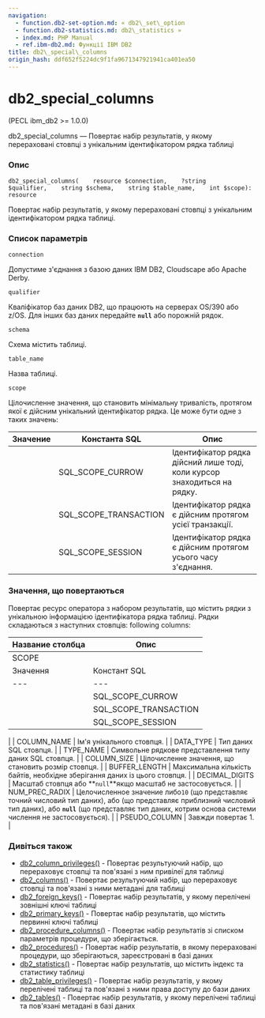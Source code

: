 ```yaml
---
navigation:
  - function.db2-set-option.md: « db2\_set\_option
  - function.db2-statistics.md: db2\_statistics »
  - index.md: PHP Manual
  - ref.ibm-db2.md: Функції IBM DB2
title: db2\_special\_columns
origin_hash: ddf652f5224dc9f1fa9671347921941ca401ea50
---
```

# db2\_special\_columns

(PECL ibm\_db2 >= 1.0.0)

db2\_special\_columns — Повертає набір результатів, у якому перераховані стовпці з унікальним ідентифікатором рядка таблиці

### Опис

```methodsynopsis
db2_special_columns(    resource $connection,    ?string $qualifier,    string $schema,    string $table_name,    int $scope): resource
```

Повертає набір результатів, у якому перераховані стовпці з унікальним ідентифікатором рядка таблиці.

### Список параметрів

`connection`

Допустиме з'єднання з базою даних IBM DB2, Cloudscape або Apache Derby.

`qualifier`

Кваліфікатор баз даних DB2, що працюють на серверах OS/390 або z/OS. Для інших баз даних передайте **`null`** або порожній рядок.

`schema`

Схема містить таблиці.

`table_name`

Назва таблиці.

`scope`

Цілочисленне значення, що становить мінімальну тривалість, протягом якої є дійсним унікальний ідентифікатор рядка. Це може бути одне з таких значень:

| Значение | Константа SQL | Опис |
| --- | --- | --- |
|  | SQL\_SCOPE\_CURROW | Ідентифікатор рядка дійсний лише тоді, коли курсор знаходиться на рядку. |
|  | SQL\_SCOPE\_TRANSACTION | Ідентифікатор рядка є дійсним протягом усієї транзакції. |
|  | SQL\_SCOPE\_SESSION | Ідентифікатор рядка є дійсним протягом усього часу з'єднання. |

### Значення, що повертаються

Повертає ресурс оператора з набором результатів, що містить рядки з унікальною інформацією ідентифікатора рядка таблиці. Рядки складаються з наступних стовпців: following columns:

| Название столбца | Опис |
| --- | --- |
| SCOPE |  |
| Значення | Констант SQL |
| \--- | \--- |
|  | SQL\_SCOPE\_CURROW |
|  | SQL\_SCOPE\_TRANSACTION |
|  | SQL\_SCOPE\_SESSION |

| | COLUMN\_NAME | Ім'я унікального стовпця. | | DATA\_TYPE | Тип даних SQL стовпця. | | TYPE\_NAME | Символьне рядкове представлення типу даних SQL стовпця. | | COLUMN\_SIZE | Цілочисленне значення, що становить розмір стовпця. | | BUFFER\_LENGTH | Максимальна кількість байтів, необхідне зберігання даних із цього стовпця. | | DECIMAL\_DIGITS | Масштаб стовпця або \*\*`null`\*\*якщо масштаб не застосовується. | | NUM\_PREC\_RADIX | Целочисленное значение либо`10` (що представляє точний числовий тип даних), або (що представляє приблизний числовий тип даних), або **`null`** (що представляє тип даних, котрим основа системи числення не застосовується). | | PSEUDO\_COLUMN | Завжди повертає 1. |

### Дивіться також

-   [db2\_column\_privileges()](function.db2-column-privileges.md) \- Повертає результуючий набір, що перераховує стовпці та пов'язані з ним привілеї для таблиці
-   [db2\_columns()](function.db2-columns.md) \- Повертає результуючий набір, що перераховує стовпці та пов'язані з ними метадані для таблиці
-   [db2\_foreign\_keys()](function.db2-foreign-keys.md) \- Повертає набір результатів, у якому перелічені зовнішні ключі таблиці
-   [db2\_primary\_keys()](function.db2-primary-keys.md) \- Повертає набір результатів, що містить первинні ключі таблиці
-   [db2\_procedure\_columns()](function.db2-procedure-columns.md) \- Повертає набір результатів зі списком параметрів процедури, що зберігається.
-   [db2\_procedures()](function.db2-procedures.md) \- Повертає набір результатів, в якому перераховані процедури, що зберігаються, зареєстровані в базі даних
-   [db2\_statistics()](function.db2-statistics.md) \- Повертає набір результатів, що містить індекс та статистику таблиці
-   [db2\_table\_privileges()](function.db2-table-privileges.md) \- Повертає набір результатів, у якому перелічені таблиці та пов'язані з ними права доступу до бази даних
-   [db2\_tables()](function.db2-tables.md) \- Повертає набір результатів, у якому перелічені таблиці та пов'язані метадані в базі даних
